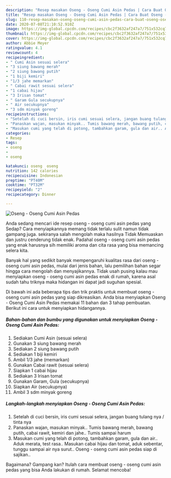 ```yaml
---
description: "Resep masakan Oseng - Oseng Cumi Asin Pedas | Cara Buat Oseng - Oseng Cumi Asin Pedas Yang Bisa Manjain Lidah"
title: "Resep masakan Oseng - Oseng Cumi Asin Pedas | Cara Buat Oseng - Oseng Cumi Asin Pedas Yang Bisa Manjain Lidah"
slug: 110-resep-masakan-oseng-oseng-cumi-asin-pedas-cara-buat-oseng-oseng-cumi-asin-pedas-yang-bisa-manjain-lidah
date: 2020-07-08T21:10:52.910Z
image: https://img-global.cpcdn.com/recipes/cbc2f3632af247a7/751x532cq70/oseng-oseng-cumi-asin-pedas-foto-resep-utama.jpg
thumbnail: https://img-global.cpcdn.com/recipes/cbc2f3632af247a7/751x532cq70/oseng-oseng-cumi-asin-pedas-foto-resep-utama.jpg
cover: https://img-global.cpcdn.com/recipes/cbc2f3632af247a7/751x532cq70/oseng-oseng-cumi-asin-pedas-foto-resep-utama.jpg
author: Abbie Meyer
ratingvalue: 4.1
reviewcount: 4
recipeingredient:
- " Cumi Asin sesuai selera"
- "3 siung bawang merah"
- "2 siung bawang putih"
- "1 biji kemiri"
- "1/3 jahe memarkan"
- " Cabai rawit sesuai selera"
- "1 cabai hijau"
- "3 Irisan tomat"
- " Garam Gula secukupnya"
- " Air secukupnya"
- "3 sdm minyak goreng"
recipeinstructions:
- "Setelah di cuci bersin, iris cumi sesuai selera, jangan buang tulang nya / tinta nya"
- "Panaskan wajan, masukan minyak.. Tumis bawang merah, bawang putih, cabai rawit, kemiri dan jahe.. Tumis sampai harum"
- "Masukan cumi yang telah di potong, tambahkan garam, gula dan air.. Aduk merata, test rasa.. Masukan cabai hijau dan tomat, aduk sebentar, tunggu sampai air nya surut.. Oseng - oseng cumi asin pedas siap di sajikan.."
categories:
- Resep
tags:
- oseng
- 
- oseng

katakunci: oseng  oseng 
nutrition: 142 calories
recipecuisine: Indonesian
preptime: "PT40M"
cooktime: "PT32M"
recipeyield: "2"
recipecategory: Dinner

---
```



![Oseng - Oseng Cumi Asin Pedas](https://img-global.cpcdn.com/recipes/cbc2f3632af247a7/751x532cq70/oseng-oseng-cumi-asin-pedas-foto-resep-utama.jpg)

Anda sedang mencari ide resep oseng - oseng cumi asin pedas yang Sedap? Cara menyiapkannya memang tidak terlalu sulit namun tidak gampang juga. sekiranya salah mengolah maka hasilnya Tidak Memuaskan dan justru cenderung tidak enak. Padahal oseng - oseng cumi asin pedas yang enak harusnya sih memiliki aroma dan cita rasa yang bisa memancing selera kita.



Banyak hal yang sedikit banyak mempengaruhi kualitas rasa dari oseng - oseng cumi asin pedas, mulai dari jenis bahan, lalu pemilihan bahan segar hingga cara mengolah dan menyajikannya. Tidak usah pusing kalau mau menyiapkan oseng - oseng cumi asin pedas enak di rumah, karena asal sudah tahu triknya maka hidangan ini dapat jadi suguhan spesial.


Di bawah ini ada beberapa tips dan trik praktis untuk membuat oseng - oseng cumi asin pedas yang siap dikreasikan. Anda bisa menyiapkan Oseng - Oseng Cumi Asin Pedas memakai 11 bahan dan 3 tahap pembuatan. Berikut ini cara untuk menyiapkan hidangannya.

<!--inarticleads1-->

##### Bahan-bahan dan bumbu yang digunakan untuk menyiapkan Oseng - Oseng Cumi Asin Pedas:

1. Sediakan  Cumi Asin (sesuai selera)
1. Gunakan 3 siung bawang merah
1. Sediakan 2 siung bawang putih
1. Sediakan 1 biji kemiri
1. Ambil 1/3 jahe (memarkan)
1. Gunakan  Cabai rawit (sesuai selera)
1. Siapkan 1 cabai hijau
1. Sediakan 3 Irisan tomat
1. Gunakan  Garam, Gula (secukupnya)
1. Siapkan  Air (secukupnya)
1. Ambil 3 sdm minyak goreng




<!--inarticleads2-->

##### Langkah-langkah menyiapkan Oseng - Oseng Cumi Asin Pedas:

1. Setelah di cuci bersin, iris cumi sesuai selera, jangan buang tulang nya / tinta nya
1. Panaskan wajan, masukan minyak.. Tumis bawang merah, bawang putih, cabai rawit, kemiri dan jahe.. Tumis sampai harum
1. Masukan cumi yang telah di potong, tambahkan garam, gula dan air.. Aduk merata, test rasa.. Masukan cabai hijau dan tomat, aduk sebentar, tunggu sampai air nya surut.. Oseng - oseng cumi asin pedas siap di sajikan..




Bagaimana? Gampang kan? Itulah cara membuat oseng - oseng cumi asin pedas yang bisa Anda lakukan di rumah. Selamat mencoba!
